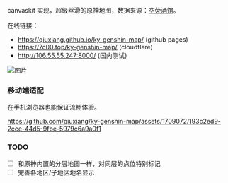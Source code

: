 canvaskit 实现，超级丝滑的原神地图，数据来源：[空荧酒馆](https://yuanshen.site/docs/)。

在线链接：

- https://qiuxiang.github.io/ky-genshin-map/ (github pages)
- https://7c00.top/ky-genshin-map/ (cloudflare)
- http://106.55.55.247:8000/ (国内测试)

![图片](https://github.com/qiuxiang/ky-genshin-map/assets/1709072/2ea4b8e7-1978-4b95-a353-cc712a01b21e)

### 移动端适配

在手机浏览器也能保证流畅体验。

https://github.com/qiuxiang/ky-genshin-map/assets/1709072/193c2ed9-2cce-44d5-9fbe-5979c6a9a0f1

### TODO

- [ ] 和原神内置的分层地图一样，对同层的点位特别标记
- [ ] 完善各地区/子地区地名显示
